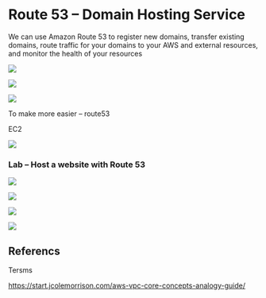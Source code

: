 Route 53 – Domain Hosting Service
=================================

We can use Amazon Route 53 to register new domains, transfer existing domains,
route traffic for your domains to your AWS and external resources, and monitor
the health of your resources

![](media/cb001c86943608eae26240268e1fd7ec.png)

![](media/5123b6002efe043fa2d3589ef59938ce.png)

![](media/647c6d7b6d46eb778a5b4948f94d70ab.png)

To make more easier – route53

EC2

![](media/544a6a0e67e0be84e4a85d46867e67d7.png)

### Lab – Host a website with Route 53

![](media/16aba169a457b3f62e6f29945fe52171.png)

![](media/6f3ee70a40b6ee0e46832b641afbd45d.png)

![](media/90725d4db11de639f3f4dd0b9bfb90b2.png)

![](media/f3acdc81988f1318fdf97360fb284b9c.png)

Referencs
---------

Tersms

<https://start.jcolemorrison.com/aws-vpc-core-concepts-analogy-guide/>
